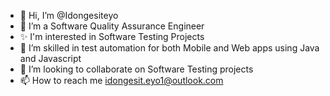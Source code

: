 - 👋 Hi, I’m @Idongesiteyo
- 👀 I’m a Software Quality Assurance Engineer 
- ✨ I'm interested in Software Testing Projects 
- 🌱 I’m skilled in test automation for both Mobile and Web apps using Java and Javascript
- 💞️ I’m looking to collaborate on Software Testing projects 
- 📫 How to reach me idongesit.eyo1@outlook.com

<!---
Idongesiteyo/Idongesiteyo is a ✨ special ✨ repository because its `README.md` (this file) appears on your GitHub profile.
You can click the Preview link to take a look at your changes.
--->
